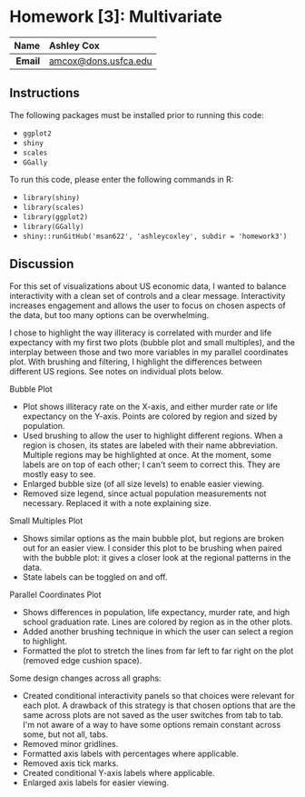 Homework [3]: Multivariate
==============================

| **Name**  | Ashley Cox  |
|----------:|:-------------|
| **Email** | amcox@dons.usfca.edu |

## Instructions ##

The following packages must be installed prior to running this code:

- `ggplot2`
- `shiny`
- `scales`
- `GGally`

To run this code, please enter the following commands in R:

- `library(shiny)` 
- `library(scales)` 
- `library(ggplot2)` 
- `library(GGally)` 
- `shiny::runGitHub('msan622', 'ashleycoxley', subdir = 'homework3')`

## Discussion ##

For this set of visualizations about US economic data, I wanted to balance interactivity with a clean set of controls and a clear message. Interactivity increases engagement and allows the user to focus on chosen aspects of the data, but too many options can be overwhelming.

I chose to highlight the way illiteracy is correlated with murder and life expectancy with my first two plots (bubble plot and small multiples), and the interplay between those and two more variables in my parallel coordinates plot. With brushing and filtering, I highlight the differences between different US regions. See notes on individual plots below.

Bubble Plot
+ Plot shows illiteracy rate on the X-axis, and either murder rate or life expectancy on the Y-axis. Points are colored by region and sized by population.
+ Used brushing to allow the user to highlight different regions. When a region is chosen, its states are labeled with their name abbreviation. Multiple regions may be highlighted at once. At the moment, some labels are on top of each other; I can't seem to correct this. They are mostly easy to see.
+ Enlarged bubble size (of all size levels) to enable easier viewing.
+ Removed size legend, since actual population measurements not necessary. Replaced it with a note explaining size.

Small Multiples Plot
+ Shows similar options as the main bubble plot, but regions are broken out for an easier view. I consider this plot to be brushing when paired with the bubble plot: it gives a closer look at the regional patterns in the data.
+ State labels can be toggled on and off.

Parallel Coordinates Plot
+ Shows differences in population, life expectancy, murder rate, and high school graduation rate. Lines are colored by region as in the other plots.
+ Added another brushing technique in which the user can select a region to highlight.
+ Formatted the plot to stretch the lines from far left to far right on the plot (removed edge cushion space).

Some design changes across all graphs:
+ Created conditional interactivity panels so that choices were relevant for each plot. A drawback of this strategy is that chosen options that are the same across plots are not saved as the user switches from tab to tab. I'm not aware of a way to have some options remain constant across some, but not all, tabs.
+ Removed minor gridlines.
+ Formatted axis labels with percentages where applicable.
+ Removed axis tick marks.
+ Created conditional Y-axis labels where applicable.
+ Enlarged axis labels for easier viewing.